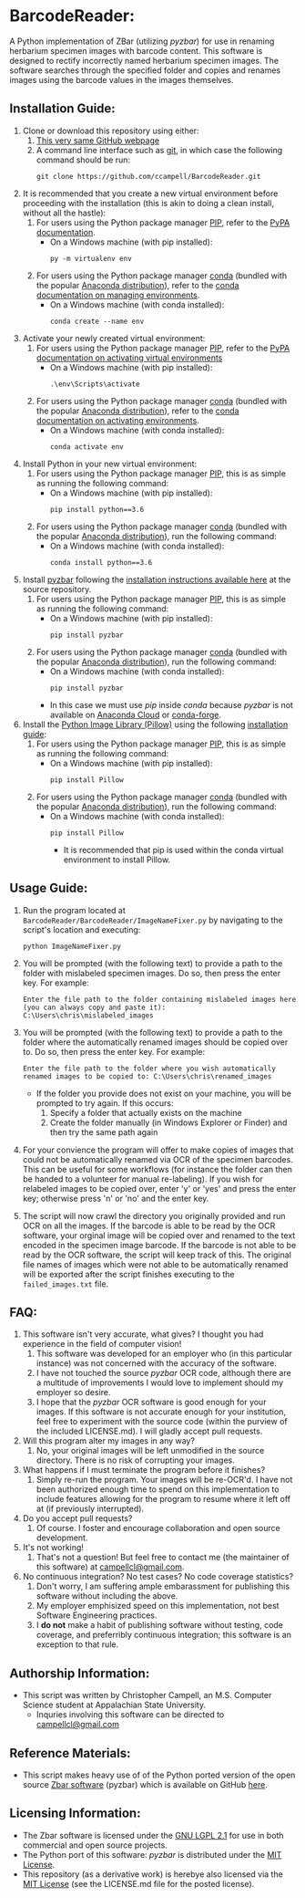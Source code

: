 # BarcodeReader:
A Python implementation of ZBar (utilizing *pyzbar*) for use in renaming
herbarium specimen images with barcode content. This software is designed
to rectify incorrectly named herbarium specimen images. The software
searches through the specified folder and copies and renames images using
the barcode values in the images themselves.

## Installation Guide:
1. Clone or download this repository using either:
    1. [This very same GitHub webpage](https://github.com/ccampell/BarcodeReader)
    2. A command line interface such as [git](https://git-scm.com/),
    in which case the following command should be run:
        ```
        git clone https://github.com/ccampell/BarcodeReader.git
        ```
2. It is recommended that you create a new virtual environment before
proceeding with the installation (this is akin to doing a clean install,
 without all the hastle):
    1. For users using the Python package manager
    [PIP](https://github.com/pypa/pip), refer to the
    [PyPA documentation](https://packaging.python.org/guides/installing-using-pip-and-virtualenv/#creating-a-virtualenv).
        * On a Windows machine (with pip installed):
            ```
            py -m virtualenv env
            ```
    2. For users using the Python package manager
    [conda](https://docs.conda.io/projects/conda/en/latest/index.html)
    (bundled with the popular [Anaconda distribution](https://www.anaconda.com/distribution/)),
     refer to the [conda documentation on managing environments](https://docs.conda.io/projects/conda/en/latest/user-guide/tasks/manage-environments.html).
        * On a Windows machine (with conda installed):
            ```
            conda create --name env
            ```
3. Activate your newly created virtual environment:
    1.  For users using the Python package manager [PIP](https://github.com/pypa/pip), refer to the [PyPA documentation on activating virtual environments](https://packaging.python.org/guides/installing-using-pip-and-virtualenv/#activating-a-virtualenv)
        * On a Windows machine (with pip installed):
            ```
            .\env\Scripts\activate
            ```
    2. For users using the Python package manager [conda](https://docs.conda.io/projects/conda/en/latest/index.html) (bundled with the popular [Anaconda distribution](https://www.anaconda.com/distribution/)), refer to the [conda documentation on activating environments](https://docs.conda.io/projects/conda/en/latest/user-guide/tasks/manage-environments.html#activating-an-environment).
        * On a Windows machine (with conda installed):
            ```
            conda activate env
            ```
4. Install Python in your new virtual environment:
    1. For users using the Python package manager [PIP](https://pypi.org/project/pip/), this is as simple as running the following command:
        * On a Windows machine (with pip installed):
            ```
            pip install python==3.6
            ```
    2. For users using the Python package manager [conda](https://docs.conda.io/projects/conda/en/latest/index.html) (bundled with the popular [Anaconda distribution](https://www.anaconda.com/distribution/)), run the following command:
        * On a Windows machine (with conda installed):
            ```
            conda install python==3.6
            ```
5. Install [pyzbar](https://github.com/NaturalHistoryMuseum/pyzbar) following the [installation instructions available here](https://github.com/NaturalHistoryMuseum/pyzbar#installation) at the source repository.
    1. For users using the Python package manager [PIP](https://github.com/pypa/pip), this is as simple
    as running the following command:
        * On a Windows machine (with pip installed):
            ```
            pip install pyzbar
            ```
    2. For users using the Python package manager [conda](https://docs.conda.io/projects/conda/en/latest/index.html) (bundled with the popular [Anaconda distribution](https://www.anaconda.com/distribution/)), run the following command:
        * On a Windows machine (with conda installed):
            ```
            pip install pyzbar
            ```
        * In this case we must use *pip* inside *conda* because *pyzbar* is not available on [Anaconda Cloud](https://anaconda.org/) or [conda-forge](https://anaconda.org/conda-forge).
6. Install the
[Python Image Library (Pillow)](https://github.com/python-pillow/Pillow)
using the following
[installation guide](https://pillow.readthedocs.io/en/latest/installation.html):
    1. For users using the Python package manager
    [PIP](https://github.com/pypa/pip), this is as simple as running
    the following command:
        * On a Windows machine (with pip installed):
            ```
            pip install Pillow
            ```
    2. For users using the Python package manager [conda](https://docs.conda.io/projects/conda/en/latest/index.html) (bundled with the popular [Anaconda distribution](https://www.anaconda.com/distribution/)), run the following command:
        * On a Windows machine (with conda installed):
            ```
            pip install Pillow
            ```
            * It is recommended that pip is used within the conda virtual environment to install Pillow.

## Usage Guide:

1. Run the program located at ```BarcodeReader/BarcodeReader/ImageNameFixer.py``` by navigating to the script's location and executing:
    ```
    python ImageNameFixer.py
    ```
2. You will be prompted (with the following text) to provide a path to the folder with mislabeled specimen images. Do so, then press the enter key. For example:
    ```
    Enter the file path to the folder containing mislabeled images here (you can always copy and paste it): C:\Users\chris\mislabeled_images
    ```
3. You will be prompted (with the following text) to provide a path to the folder where the automatically renamed images should be copied over to. Do so, then press the enter key. For example:
    ```
    Enter the file path to the folder where you wish automatically renamed images to be copied to: C:\Users\chris\renamed_images
    ```
    * If the folder you provide does not exist on your machine, you will be prompted to try again. If this occurs:
        1. Specify a folder that actually exists on the machine
        2. Create the folder manually (in Windows Explorer or Finder) and then try the same path again
4. For your convience the program will offer to make copies of images
that could not be automatically renamed via OCR of the specimen barcodes.
This can be useful for some workflows (for instance the folder can then
be handed to a volunteer for manual re-labeling).
If you wish for relabeled images to be copied over, enter 'y' or 'yes' and press the enter key; otherwise press 'n' or 'no' and the enter key.

5. The script will now crawl the directory you originally provided and
run OCR on all the images. If the barcode is able to be read by the OCR
software, your orginal image will be copied over and renamed to the
text encoded in the specimen image barcode. If the barcode is not able
to be read by the OCR software, the script will keep track of this. The
original file names of images which were not able to be automatically
renamed will be exported after the script finishes executing to the ```failed_images.txt``` file.

## FAQ:
1. This software isn't very accurate, what gives? I thought you had experience in the field of computer vision!
    1. This software was developed for an employer who (in this particular instance) was not concerned with the accuracy of the software.
    2. I have not touched the source *pyzbar* OCR code, although there are a multitude of improvements I would love to implement should my employer so desire.
    3. I hope that the *pyzbar* OCR software is good enough for your images.
    If this software is not accurate enough for your institution, feel free to experiment with the source code (within the purview of the included LICENSE.md). I will gladly accept pull requests.
2. Will this program alter my images in any way?
    1. No, your original images will be left unmodified in the source
    directory. There is no risk of corrupting your images.
3. What happens if I must terminate the program before it finishes?
    1. Simply re-run the program. Your images will be re-OCR'd.
    I have not been authorized enough time to spend on this implementation
    to include features allowing for the program to resume where it left off at
    (if previously interrupted).
4. Do you accept pull requests?
    1. Of course. I foster and encourage collaboration and open source development.
5. It's not working!
    1. That's not a question! But feel free to contact me (the maintainer of this software) at [campellcl@gmail.com](mailto:campellcl@gmail.com).
6. No continuous integration? No test cases? No code coverage statistics?
    1. Don't worry, I am suffering ample embarassment for publishing
    this software without including the above.
    2. My employer emphisized speed on this implementation, not best Software Engineering practices.
    3. I **do not** make a habit of publishing software without testing, code coverage, and preferribly continuous integration; this software is an exception to that rule.


## Authorship Information:
* This script was written by Christopher Campell, an M.S. Computer
Science student at Appalachian State University.
    * Inquries involving this software can be directed to
    [campellcl@gmail.com](mailto:campellcl@gmail.com)

## Reference Materials:
* This script makes heavy use of of the Python ported version of the
 open source [Zbar software](http://zbar.sourceforge.net/) (pyzbar)
 which is available on GitHub
 [here](https://github.com/NaturalHistoryMuseum/pyzbar).

## Licensing Information:
* The Zbar software is licensed under the
[GNU LGPL 2.1](https://www.gnu.org/licenses/old-licenses/lgpl-2.1.html)
for use in both commercial and open source projects.
* The Python port of this software: *pyzbar* is distributed under the
[MIT License](https://choosealicense.com/licenses/mit/).
* This repository (as a derivative work) is herebye also licensed via
the [MIT License](https://choosealicense.com/licenses/mit/)
(see the LICENSE.md file for the posted license).

